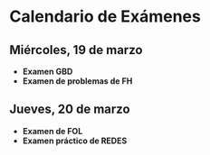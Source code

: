# Calendario de Exámenes

## Miércoles, 19 de marzo
- **Examen GBD**
- **Examen de problemas de FH**

## Jueves, 20 de marzo
- **Examen de FOL**
- **Examen práctico de REDES**